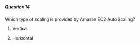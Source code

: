 ##### Question 14

Which type of scaling is provided by Amazon EC2 Auto Scaling?

1. Vertical

2. Horizontal

